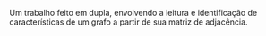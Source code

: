 Um trabalho feito em dupla, envolvendo a leitura e identificação de características de um grafo a partir de sua matriz de adjacência.
